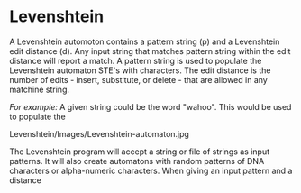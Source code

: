 # Levenshtein

A Levenshtein automoton contains a pattern string (p) and a Levenshtein edit distance (d). Any input string that matches pattern string within the edit distance will report a match. A pattern string is used to populate the Levenshtein automaton STE's with characters. The edit distance is the number of edits - insert, substitute, or delete - that are allowed in any matchine string.

*For example:* A given string could be the word "wahoo". This would be used to populate the 


 Levenshtein/Images/Levenshtein-automaton.jpg 


The Levenshtein program will accept a string or file of strings as input patterns. It will also create automatons with random patterns of DNA characters or alpha-numeric characters. When giving an input pattern and a distance 
